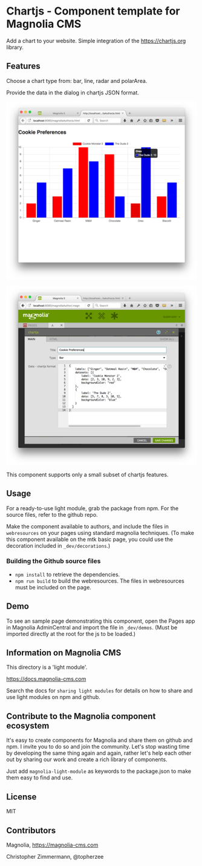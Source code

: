 # Chartjs - Component template for Magnolia CMS

Add a chart to your website. Simple integration of the  https://chartjs.org library.

## Features
Choose a chart type from: bar, line, radar and polarArea.

Provide the data in the dialog in chartjs JSON format.

![Rendered Output](_dev/README-chartjs.png)

![Component Dialog](_dev/README-chartjs-dialog.png)

This component supports only a small subset of chartjs features.

## Usage
For a ready-to-use light module, grab the package from npm. For the source files, refer to the github repo.

Make the component available to authors, and include the files in `webresources` on your pages using standard magnolia techniques.
(To make this component available on the mtk basic page, you could use the decoration included in `_dev/decorations`.)


### Building the Github source files
* `npm install` to retrieve the dependencies.
* `npm run build` to build the webresources.
The files in webresources must be included on the page.

## Demo
To see an sample page demonstrating this component, open the Pages app in Magnolia AdminCentral and import the file in `_dev/demos`. (Must be imported directly at the root for the js to be loaded.)


## Information on Magnolia CMS
This directory is a 'light module'.

https://docs.magnolia-cms.com

Search the docs for `sharing light modules` for details on how to share and use light modules on npm and github.


## Contribute to the Magnolia component ecosystem
It's easy to create components for Magnolia and share them on github and npm. I invite you to do so and join the community. Let's stop wasting time by developing the same thing again and again, rather let's help each other out by sharing our work and create a rich library of components.

Just add `magnolia-light-module` as keywords to the package.json to make them easy to find and use.

## License

MIT

## Contributors

Magnolia, https://magnolia-cms.com

Christopher Zimmermann, @topherzee
